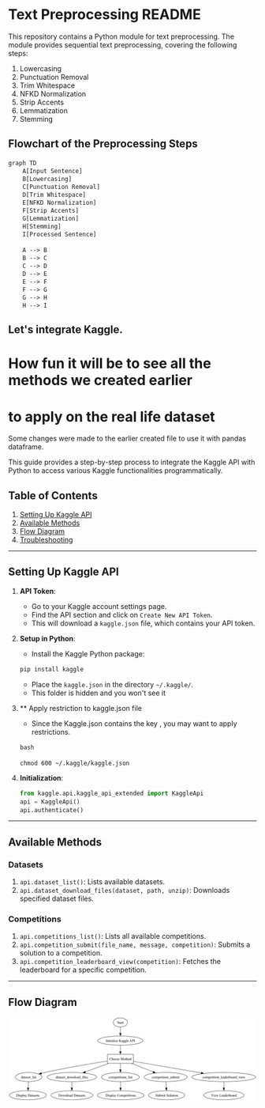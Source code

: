 # Text Preprocessing README

This repository contains a Python module for text preprocessing. The module provides sequential text preprocessing, covering the following steps:

1. Lowercasing
2. Punctuation Removal
3. Trim Whitespace
4. NFKD Normalization
5. Strip Accents
6. Lemmatization
7. Stemming

## Flowchart of the Preprocessing Steps

```mermaid
graph TD
    A[Input Sentence]
    B[Lowercasing]
    C[Punctuation Removal]
    D[Trim Whitespace]
    E[NFKD Normalization]
    F[Strip Accents]
    G[Lemmatization]
    H[Stemming]
    I[Processed Sentence]

    A --> B
    B --> C
    C --> D
    D --> E
    E --> F
    F --> G
    G --> H
    H --> I

```

## Let's integrate Kaggle. 
# How fun it will be to see all the methods we created earlier 
# to apply on the real life dataset

Some changes were made to the earlier created file to 
use it with pandas dataframe.

This guide provides a step-by-step process to integrate the Kaggle API with Python to access various Kaggle functionalities programmatically.

## Table of Contents
1. [Setting Up Kaggle API](#setting-up-kaggle-api)
2. [Available Methods](#available-methods)
3. [Flow Diagram](#flow-diagram)
4. [Troubleshooting](#troubleshooting)

---

## Setting Up Kaggle API

1. **API Token**:
    - Go to your Kaggle account settings page.
    - Find the API section and click on `Create New API Token`.
    - This will download a `kaggle.json` file, which contains your API token.
    
2. **Setup in Python**:
    - Install the Kaggle Python package: 
    ```bash
    pip install kaggle
    ```
    - Place the `kaggle.json` in the directory `~/.kaggle/`.
    - This folder is hidden and you won't see it

3. ** Apply restriction to kaggle.json file

    - Since the Kaggle.json contains the key , you may want to apply restrictions.
    ```
    bash

    chmod 600 ~/.kaggle/kaggle.json
    ```
    
4. **Initialization**:
    ```python
    from kaggle.api.kaggle_api_extended import KaggleApi
    api = KaggleApi()
    api.authenticate()
    ```

---

## Available Methods

### Datasets

1. `api.dataset_list()`: Lists available datasets.
2. `api.dataset_download_files(dataset, path, unzip)`: Downloads specified dataset files.

### Competitions

1. `api.competitions_list()`: Lists all available competitions.
2. `api.competition_submit(file_name, message, competition)`: Submits a solution to a competition.
3. `api.competition_leaderboard_view(competition)`: Fetches the leaderboard for a specific competition.

---

## Flow Diagram

![Kaggle Integration](https://github.com/bcthakre/Text-Processing/blob/main/images/kaggleIntegration.png)
